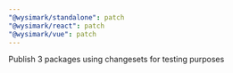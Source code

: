 ```yaml
---
"@wysimark/standalone": patch
"@wysimark/react": patch
"@wysimark/vue": patch
---
```


Publish 3 packages using changesets for testing purposes
